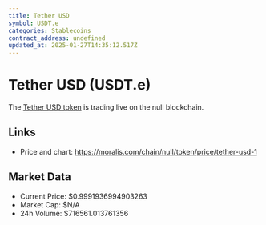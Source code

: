 ```yaml
---
title: Tether USD
symbol: USDT.e
categories: Stablecoins
contract_address: undefined
updated_at: 2025-01-27T14:35:12.517Z
---
```


# Tether USD (USDT.e)
The [Tether USD token](https://moralis.com/chain/null/token/price/tether-usd-1) is trading live on the null blockchain.

## Links
- Price and chart: https://moralis.com/chain/null/token/price/tether-usd-1

## Market Data
- Current Price: $0.9991936994903263
- Market Cap: $N/A
- 24h Volume: $716561.013761356
